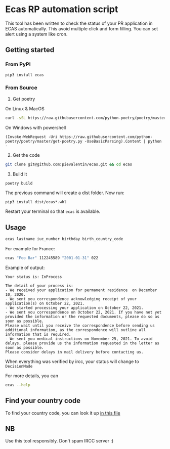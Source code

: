 # Ecas RP automation script
This tool has been written to check the status of your PR application in ECAS automatically. This avoid multiple click and form filling. You can set alert using a system like cron.

## Getting started
### From PyPI
```bash
pip3 install ecas
```
### From Source
1. Get poetry

On Linux & MacOS
```bash
curl -sSL https://raw.githubusercontent.com/python-poetry/poetry/master/get-poetry.py | python -
```
On Windows with powershell
```
(Invoke-WebRequest -Uri https://raw.githubusercontent.com/python-poetry/poetry/master/get-poetry.py -UseBasicParsing).Content | python -
```
2. Get the code
```bash
git clone git@github.com:pievalentin/ecas.git && cd ecas
```
3. Build it
```bash
poetry build
```
The previous command will create a dist folder. Now run:
```
pip3 install dist/ecas*.whl
```
Restart your terminal so that `ecas` is available.
## Usage

```bash
ecas lastname iuc_number birthday birth_country_code
```

For example for France:
```bash
ecas "Foo Bar" 112245589 "2001-01-31" 022
```
Example of output:
```
Your status is: InProcess

The detail of your process is:
- We received your application for permanent residence  on December 10, 2020.
- We sent you correspondence acknowledging receipt of your application(s) on October 22, 2021.
- We started processing your application on October 22, 2021.
- We sent you correspondence on October 22, 2021. If you have not yet provided the information or the requested documents, please do so as soon as possible.  
Please wait until you receive the correspondence before sending us additional information, as the correspondence will outline all information that is required.
- We sent you medical instructions on November 25, 2021. To avoid delays, please provide us the information requested in the letter as soon as possible.  
Please consider delays in mail delivery before contacting us.
```

When everything was verified by ircc, your status will change to `DecisionMade` 

For more details, you can
```bash
ecas --help
```
## Find your country code

To find your country code, you can look it up [in this file](/country_code.csv)

## NB
Use this tool responsibly. Don't spam IRCC server :)
